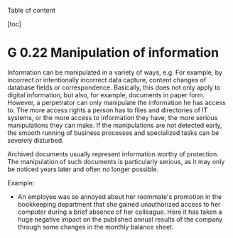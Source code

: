 Table of content

[toc]
 
G 0.22 Manipulation of information
=====================================

Information can be manipulated in a variety of ways, e.g. For example, by incorrect or intentionally incorrect data capture, content changes of database fields or correspondence. Basically, this does not only apply to digital information, but also, for example, documents in paper form. However, a perpetrator can only manipulate the information he has access to. The more access rights a person has to files and directories of IT systems, or the more access to information they have, the more serious manipulations they can make. If the manipulations are not detected early, the smooth running of business processes and specialized tasks can be severely disturbed.

Archived documents usually represent information worthy of protection. The manipulation of such documents is particularly serious, as it may only be noticed years later and often no longer possible.

Example:

* An employee was so annoyed about her roommate's promotion in the bookkeeping department that she gained unauthorized access to her computer during a brief absence of her colleague. Here it has taken a huge negative impact on the published annual results of the company through some changes in the monthly balance sheet.

